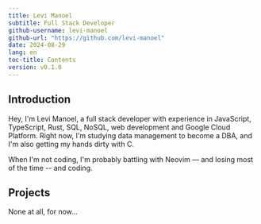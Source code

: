 ```yaml
---
title: Levi Manoel
subtitle: Full Stack Developer
github-username: levi-manoel
github-url: "https://github.com/levi-manoel"
date: 2024-08-29
lang: en
toc-title: Contents
version: v0.1.0
---
```


## Introduction

Hey, I'm Levi Manoel, a full stack developer with experience in JavaScript, TypeScript, Rust, SQL, NoSQL, web development and Google Cloud Platform. Right now, I'm studying data management to become a DBA, and I'm also getting my hands dirty with C.

When I'm not coding, I'm probably battling with Neovim — and losing most of the time -- and coding.

## Projects

None at all, for now...
